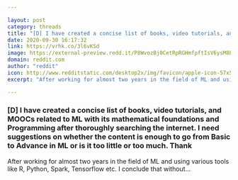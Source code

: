 ```yaml
---

layout: post
category: threads
title: "[D] I have created a concise list of books, video tutorials, and MOOCs related to ML with its mathematical foundations and Programming after thoroughly searching the internet. I need suggestions on whether the content is enough to go from Basic to Advance in ML or is it too little or too much. Thank"
date: 2020-09-30 16:17:32
link: https://vrhk.co/3l6vKSd
image: https://external-preview.redd.it/P8WvozBj0CetRpRGHmfpftIsV6ysM8EjG6iijbOO1bs.jpg?width=480&height=251.308900524&auto=webp&crop=480:251.308900524,smart&s=393dfff9855284283bc6adcc399f82784755d5af
domain: reddit.com
author: "reddit"
icon: http://www.redditstatic.com/desktop2x/img/favicon/apple-icon-57x57.png
excerpt: "After working for almost two years in the field of ML and using various tools like R, Python, Spark, Tensorflow etc. I conclude that without..."

---
```


### [D] I have created a concise list of books, video tutorials, and MOOCs related to ML with its mathematical foundations and Programming after thoroughly searching the internet. I need suggestions on whether the content is enough to go from Basic to Advance in ML or is it too little or too much. Thank

After working for almost two years in the field of ML and using various tools like R, Python, Spark, Tensorflow etc. I conclude that without...